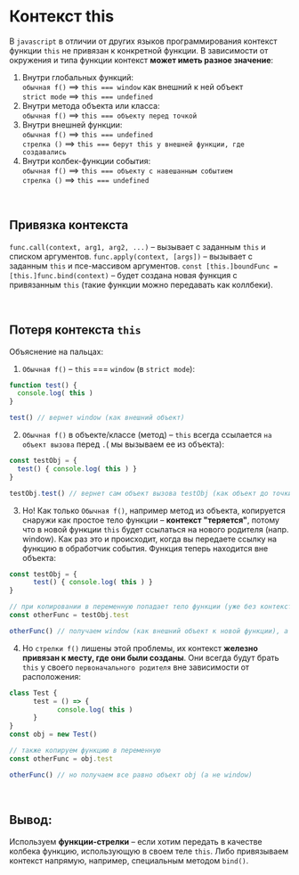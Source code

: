 # Контекст this
В `javascript` в отличии от других языков программирования контекст функции `this` не привязан к конкретной функции. В зависимости от окружения и типа функции контекст __может иметь разное значение__:
1.	Внутри глобальных функций:  
      `обычная f()` ==> `this === window` как внешний к ней объект  
      `strict mode` ==> `this === undefined`  
2.	Внутри метода объекта или класса:  
      `обычная f()` ==> `this === объекту перед точкой`  
3.	Внутри внешней функции:  
      `обычная f()` ==> `this === undefined`  
      `стрелка ()` ==> `this === берут this у внешней функции, где создавались`  
4.	Внутри колбек-функции события:  
  	  `обычная f()` ==> `this === объекту с навешанным событием`  
      `стрелка ()` ==> `this === undefined`  

<br>

## Привязка контекста
`func.call(context, arg1, arg2, ...)` – вызывает с заданным `this` и списком аргументов.
`func.apply(context, [args])` – вызывает с заданным `this` и псе-массивом аргументов.
`const [this.]boundFunc = [this.]func.bind(context)` – будет создана новая функция с привязанным `this` (такие функции можно передавать как коллбеки).

<br>

## Потеря контекста `this`
Объяснение на пальцах:  
1.	`Обычная f()` – `this` === `window` (в `strict mode`):
```javascript
function test() {
  console.log( this )
}

test() // вернет window (как внешний объект)
```

2.	`Обычная f()` в объекте/классе (метод) – `this` всегда ссылается `на объект вызова` перед `.`( мы вызываем ее из объекта):
```javascript
const testObj = {
  test() { console.log( this ) }
}

testObj.test() // вернет сам объект вызова testObj (как объект до точки)
```

3.	Но! Как только `Обычная f()`, например метод из объекта, копируется снаружи как простое тело функции – __контекст "теряется"__, потому что в новой функции `this` будет ссылаться на нового родителя (напр. window). 
Как раз это и происходит, когда вы передаете ссылку на функцию в обработчик события. Функция теперь находится вне объекта:
```javascript
const testObj = {
      test() { console.log( this ) }
}

// при копировании в переменную попадает тело функции (уже без контекста)
const otherFunc = testObj.test

otherFunc() // получаем window (как внешний объект к новой функции), а не testObj
```
4.	Но `стрелки f()` лишены этой проблемы, их контекст __железно привязан к месту, где они были созданы__. Они всегда будут брать `this` у своего `первоначального родителя` вне зависимости от расположения:
```javascript
class Test {
      test = () => {
            console.log( this )
      }
}
const obj = new Test()

// также копируем функцию в переменную
const otherFunc = obj.test

otherFunc() // но получаем все равно объект obj (а не window)
```

<br>

## Вывод:
Используем __функции-стрелки__ – если хотим передать в качестве колбека функцию, использующую в своем теле `this`.
Либо привязываем контекст напрямую, например, специальным методом `bind()`.
